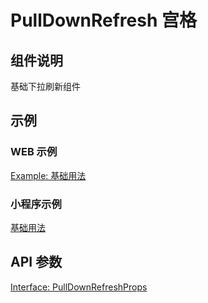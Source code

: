 # PullDownRefresh 宫格

## 组件说明

基础下拉刷新组件

## 示例

### WEB 示例

[Example: 基础用法](./__examples__/web/index.tsx)

### 小程序示例

[基础用法](./__examples__/mini/index.tsx)

## API 参数

[Interface: PullDownRefreshProps](./interface.ts)
